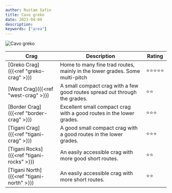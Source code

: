 ```yaml
---
author: Rustam Safin
title: Cavo greko
date: 2023-04-09
description:
keywords: ["area"]
---
```


![Cavo greko](/cavo-greko/main.jpg)

| Crag                                      | Description                                                                 | Rating |
| ----------------------------------------- | --------------------------------------------------------------------------- | ------ |
| [Greko Crag]({{<ref "greko-crag" >}})     | Home to many fine trad routes, mainly in the lower grades. Some multi-pitch | ⭐⭐⭐⭐⭐  |
| [West Crag]({{<ref "west-crag" >}})       | A small compact crag with a few good routes spread out through the grades.  | ⭐⭐     |
| [Border Crag]({{<ref "border-crag" >}})   | Excellent small compact crag with a good routes in the lower grades.        | ⭐⭐⭐    |
| [Tigani Crag]({{<ref "tigani-crag" >}})   | A good small compact crag with a good routes in the lower grades.           | ⭐⭐⭐    |
| [Tigani Rocks]({{<ref "tigani-rocks" >}}) | An easily accessible crag with more good short routes.                      | ⭐⭐     |
| [Tigani North]({{<ref "tigani-north" >}}) | An easily accessible crag with more short routes.                           | ⭐⭐     |
